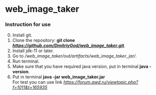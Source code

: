 # web_image_taker
### Instruction for use
 0. Install git.
 1. Clone the repository: **git clone _https://github.com/DmitriyGod/web_image_taker.git_**.
 2. Install jdk-11 or later.
 3. Go to _/web_image_taker/out/artifacts/web_image_taker_jar/_.
 4. Run terminal.
 5. Make sure that you have required java version, put in terminal **java -version**.
 6. Put in terminal **java -jar web_image_taker.jar**</br>
For test you can use link _https://forum.awd.ru/viewtopic.php?f=1011&t=165935_
